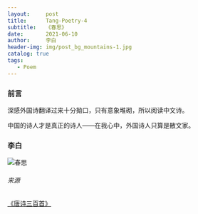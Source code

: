 ```yaml
---
layout:     post
title:      Tang-Poetry-4
subtitle:   《春思》
date:       2021-06-10
author:     李白
header-img: img/post_bg_mountains-1.jpg
catalog: true
tags:
   - Poem
---
```


### 前言

深感外国诗翻译过来十分拗口，只有意象堆砌，所以阅读中文诗。

中国的诗人才是真正的诗人——在我心中，外国诗人只算是散文家。

### 李白

![春思](https://github.com/huang-feiyu/huang-feiyu.github.io/blob/master/Resources/Poem/Tang-Poetry-4.png?raw=true)



###### 来源

[《唐诗三百首》](https://github.com/huang-feiyu/huang-feiyu.github.io/blob/master/Resources/%E5%94%90%E8%AF%97%E4%B8%89%E7%99%BE%E9%A6%96.pdf)

